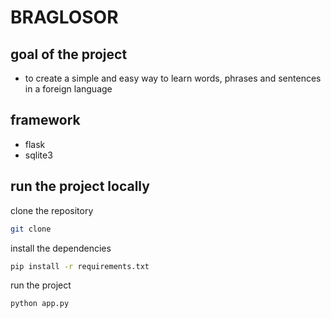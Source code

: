 # BRAGLOSOR

## goal of the project
- to create a simple and easy way to learn words, phrases and sentences in a foreign language

## framework
- flask
- sqlite3

## run the project locally
clone the repository
```bash
git clone
```
install the dependencies
```bash
pip install -r requirements.txt
```
run the project
```bash
python app.py
```